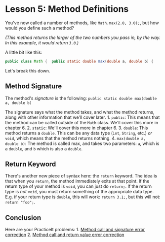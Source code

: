 # Lesson 5: Method Definitions

You've now called a number of methods, like `Math.max(2.0, 3.0);`, but how would you define such a method?

_\(This method returns the larger of the two numbers you pass in, by the way. In this example, it would return `3.0`.\)_

A little bit like this:

```java
public class Math {  public static double max(double a, double b) {    if (a > b) {      return a;    }    return b;  }}
```

Let's break this down.

## Method Signature

The method's _signature_ is the following: `public static double max(double a, double b)`

The signature says what the method takes, and what the method returns, along with other information that we'll cover later. 1. `public`: This means that the method can be called outside of the `Math` class. We'll cover this more in chapter 6. 2. `static`: We'll cover this more in chapter 6. 3. `double`: This method returns a `double`. This can be any data type \(`int`, `String`, etc.\) _or_ `void`, which means that the method returns nothing. 4. `max(double a, double b)`: The method is called max, and takes two parameters: `a`, which is a `double`, and `b` which is also a `double`.

## Return Keyword

There's another new piece of syntax here: the `return` keyword. The idea is that when you `return`, the method immediately exits at that point. If the return type of your method is `void`, you can just do `return;`. If the return type is _not_ `void`, you must return something of the appropriate data type. E.g. if your return type is `double`, this will work: `return 3.1;`, but this will not: `return "foo";`.

## Conclusion

Here are your PracticeIt problems: 1. [Method call and signature error correction](https://practiceit.cs.washington.edu/problem/view/bjp4/chapter3/s3-Oops3-errors) 2. [Method call and return value error correction](https://practiceit.cs.washington.edu/problem/view/bjp4/chapter3/s12%2DTemperature%2Derrors)

